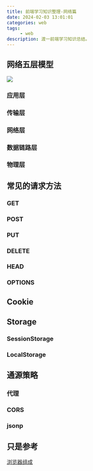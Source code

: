 ```yaml
---
title: 前端学习知识整理-网络篇
date: 2024-02-03 13:01:01
categories: web
tags:
     - web
description: 渡一前端学习知识总结。
---
```


##  网络五层模型
![](网络五层模型.png)
### 应用层
### 传输层
### 网络层
### 数据链路层
### 物理层

## 常见的请求方法
### GET
### POST
### PUT
### DELETE
### HEAD
### OPTIONS

## Cookie

## Storage
### SessionStorage
### LocalStorage

## 通源策略
### 代理
### CORS
### jsonp



## 只是参考
[浏览器组成](https://blog.csdn.net/wanghaoyingand/article/details/129676075)
